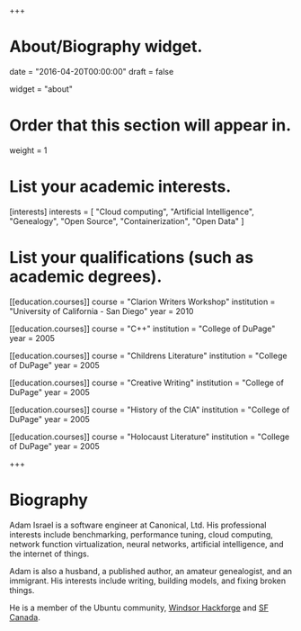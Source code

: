 +++
# About/Biography widget.

date = "2016-04-20T00:00:00"
draft = false

widget = "about"

# Order that this section will appear in.
weight = 1

# List your academic interests.
[interests]
  interests = [
    "Cloud computing",
    "Artificial Intelligence",
    "Genealogy",
    "Open Source",
    "Containerization",
    "Open Data"
  ]

# List your qualifications (such as academic degrees).
[[education.courses]]
  course = "Clarion Writers Workshop"
  institution = "University of California - San Diego"
  year = 2010

[[education.courses]]
  course = "C++"
  institution = "College of DuPage"
  year = 2005

[[education.courses]]
  course = "Childrens Literature"
  institution = "College of DuPage"
  year = 2005

[[education.courses]]
  course = "Creative Writing"
  institution = "College of DuPage"
  year = 2005      

[[education.courses]]
  course = "History of the CIA"
  institution = "College of DuPage"
  year = 2005

[[education.courses]]
  course = "Holocaust Literature"
  institution = "College of DuPage"
  year = 2005

+++

# Biography

Adam Israel is a software engineer at Canonical, Ltd. His professional interests include benchmarking, performance tuning, cloud computing, network function virtualization, neural networks, artificial intelligence, and the internet of things.

Adam is also a husband, a published author, an amateur genealogist, and an immigrant. His interests include writing, building models, and fixing broken things.

He is a member of the Ubuntu community, <a href="">Windsor Hackforge</a> and <a href="">SF Canada</a>.
